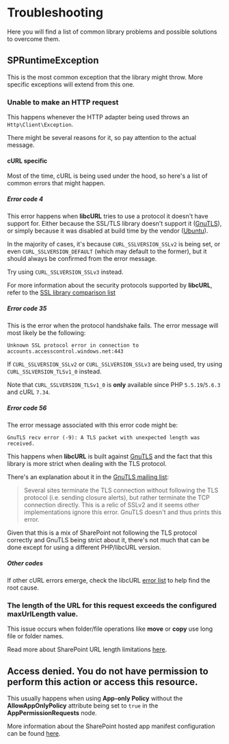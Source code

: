 # Troubleshooting
Here you will find a list of common library problems and possible solutions to overcome them.

## SPRuntimeException
This is the most common exception that the library might throw. 
More specific exceptions will extend from this one.

### Unable to make an HTTP request
This happens whenever the HTTP adapter being used throws an `Http\Client\Exception`.

There might be several reasons for it, so pay attention to the actual message.

#### cURL specific
Most of the time, cURL is being used under the hood, so here's a list of common errors that might happen.

##### Error code 4
This error happens when **libcURL** tries to use a protocol it doesn't have support for. Either because the SSL/TLS library doesn't support it ([GnuTLS](http://www.gnutls.org/manual/gnutls.html#On-SSL-2-and-older-protocols)), or simply because it was disabled at build time by the vendor ([Ubuntu](http://serverfault.com/questions/456334/problems-with-disabled-ssl-version-2-in-ubuntu-server-can-i-also-disable-ssl-ve)).

In the majority of cases, it's because `CURL_SSLVERSION_SSLv2` is being set, or even `CURL_SSLVERSION_DEFAULT` (which may default to the former), but it should always be confirmed from the error message.

Try using `CURL_SSLVERSION_SSLv3` instead.

For more information about the security protocols supported by **libcURL**, refer to the [SSL library comparison list](http://curl.haxx.se/docs/ssl-compared.html)

##### Error code 35
This is the error when the protocol handshake fails. The error message will most likely be the following:

```
Unknown SSL protocol error in connection to accounts.accesscontrol.windows.net:443
```

If `CURL_SSLVERSION_SSLv2` or `CURL_SSLVERSION_SSLv3` are being used, try using `CURL_SSLVERSION_TLSv1_0` instead.


Note that `CURL_SSLVERSION_TLSv1_0` is **only** available since PHP `5.5.19`/`5.6.3` and cURL `7.34`.


##### Error code 56
The error message associated with this error code might be:
```
GnuTLS recv error (-9): A TLS packet with unexpected length was received.
```

This happens when **libcURL** is built against [GnuTLS](http://www.gnutls.org/) and the fact that this library is more strict when dealing with the TLS protocol.

There's an explanation about it in the [GnuTLS mailing list](http://lists.gnu.org/archive/html/gnutls-devel/2011-02/msg00002.html):
> Several sites terminate the TLS connection without following the TLS protocol (i.e. sending closure alerts), but rather terminate the TCP connection directly. This is a relic of SSLv2 and it seems other implementations ignore this error. GnuTLS doesn't and thus prints this error.

Given that this is a mix of SharePoint not following the TLS protocol correctly and GnuTLS being strict about it, there's not much that can be done except for using a different PHP/libcURL version.

##### Other codes
If other cURL errors emerge, check the libcURL [error list](http://curl.haxx.se/libcurl/c/libcurl-errors.html) to help find the root cause.

### The length of the URL for this request exceeds the configured maxUrlLength value.
This issue occurs when folder/file operations like **move** or **copy** use long file or folder names.

Read more about SharePoint URL length limitations [here](https://technet.microsoft.com/en-us/library/ff919564(v=office.14).aspx).

## Access denied. You do not have permission to perform this action or access this resource.
This usually happens when using **App-only Policy** without the **AllowAppOnlyPolicy** attribute being set to `true` in the **AppPermissionRequests** node.

More information about the SharePoint hosted app manifest configuration can be found [here](https://msdn.microsoft.com/en-us/library/office/fp142383.aspx).
